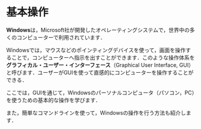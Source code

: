# 基本操作 

**Windows**は，Microsoft社が開発したオペレーティングシステムで，世界中の多くのコンピューターで利用されています．

Windowsでは，マウスなどのポインティングデバイスを使って，画面を操作することで，コンピューターへ指示を出すことができます．このような操作体系を**グラフィカル・ユーザー・インターフェース**（Graphical User Interface, GUI）と呼びます．ユーザーがGUIを使って直感的にコンピューターを操作することができる．

ここでは，GUIを通じて，Windowsのパーソナルコンピュータ（パソコン，PC）を使うための基本的な操作を学びます．

また，簡単なコマンドラインを使って，Windowsの操作を行う方法も紹介します．

